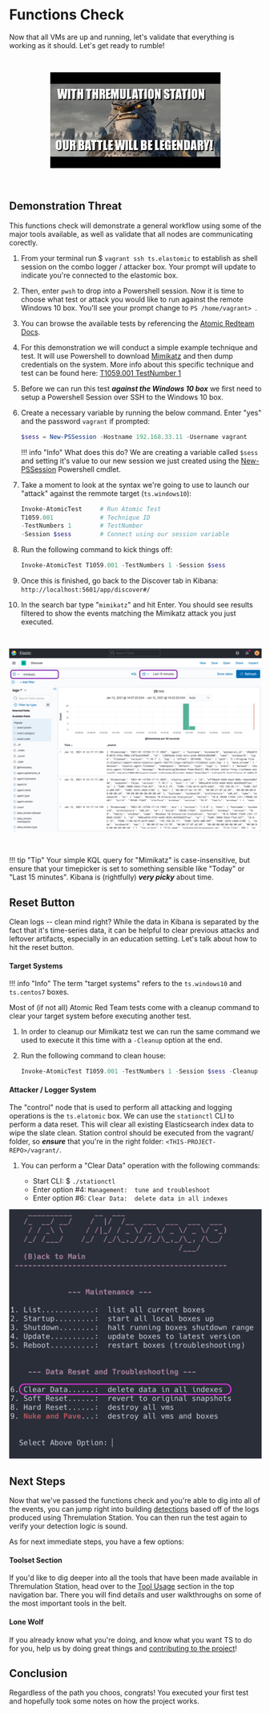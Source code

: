 # Functions Check

Now that all VMs are up and running, let's validate that everything is working as it should. Let's get ready to rumble!

<br>
<p align="center">
<img src="../../images/ts-legendary.gif">
</p>
<br>

## Demonstration Threat

This functions check will demonstrate a general workflow using some of the major tools available, as well as validate that all nodes are communicating corectly.

1. From your terminal run $ `vagrant ssh ts.elastomic` to establish as shell session on the combo logger / attacker box. Your prompt will update to indicate you're connected to the elastomic box.

1. Then, enter `pwsh` to drop into a Powershell session. Now it is time to choose what test or attack you would like to run against the remote Windows 10 box. You'll see your prompt change to `PS /home/vagrant> `.

1. You can browse the available tests by referencing the [Atomic Redteam Docs](https://github.com/redcanaryco/atomic-red-team/blob/master/atomics/Indexes/Indexes-Markdown/windows-index.md).

1. For this demonstration we will conduct a simple example technique and test. It will use Powershell to download [Mimikatz](https://github.com/gentilkiwi/mimikatz) and then dump credentials on the system. More info about this specific technique and test can be found here:  [T1059.001 TestNumber 1](https://attack.mitre.org/techniques/T1059/001/)

1. Before we can run this test ___against the Windows 10 box___ we first need to setup a Powershell Session over SSH to the Windows 10 box.

1. Create a necessary variable by running the below command. Enter "yes" and the password `vagrant` if prompted:

    ```powershell
    $sess = New-PSSession -Hostname 192.168.33.11 -Username vagrant
    ```

    !!! info "Info"
        What does this do? We are creating a variable called `$sess` and setting it's value to our new session we just created using the [New-PSSession](https://docs.microsoft.com/en-us/powershell/module/microsoft.powershell.core/new-pssession?view=powershell-7.1) Powershell cmdlet.

1. Take a moment to look at the syntax we're going to use to launch our "attack" against the remmote target (`ts.windows10`):

    ```powershell
    Invoke-AtomicTest     # Run Atomic Test
    T1059.001             # Technique ID
    -TestNumbers 1        # TestNumber
    -Session $sess        # Connect using our session variable
    ```

1. Run the following command to kick things off:

    ```powershell
    Invoke-AtomicTest T1059.001 -TestNumbers 1 -Session $sess
    ```

1. Once this is finished, go back to the Discover tab in Kibana: `http://localhost:5601/app/discover#/`

1. In the search bar type "`mimikatz`" and hit Enter. You should see results filtered to show the events matching the Mimikatz attack you just executed.

<br>
<p align="center">
<img src="../../images/gs-kibana.png">
</p>
<br>

!!! tip "Tip"
    Your simple KQL query for "Mimikatz" is case-insensitive, but ensure that your timepicker is set to something sensible like "Today" or "Last 15 minutes". Kibana is (rightfully) ***very picky*** about time. 


## Reset Button

Clean logs -- clean mind right? While the data in Kibana is separated by the fact that it's time-series data, it can be helpful to clear previous attacks and leftover artifacts, especially in an education setting. Let's talk about how to hit the reset button.

#### Target Systems

!!! info "Info"
    The term "target systems" refers to the `ts.windows10` and `ts.centos7` boxes.

Most of (if not all) Atomic Red Team tests come with a cleanup command to clear your target system before executing another test.

1. In order to cleanup our Mimikatz test we can run the same command we used to execute it this time with a `-Cleanup` option at the end.

1. Run the following command to clean house:

    ```powershell
    Invoke-AtomicTest T1059.001 -TestNumbers 1 -Session $sess -Cleanup
    ```

#### Attacker / Logger System

The "control" node that is used to perform all attacking and logging operations is the `ts.elatomic` box. We can use the `stationctl` CLI to perform a data reset. This will clear all existing Elasticsearch index data to wipe the slate clean. Station control should be executed from the vagrant/ folder, so ***ensure*** that you're in the right folder: `<THIS-PROJECT-REPO>/vagrant/`.

1. You can perform a "Clear Data" operation with the following commands:

    * Start CLI: $ `./stationctl`
    * Enter option #4: `Management:  tune and troubleshoot`
    * Enter option #6: `Clear Data:  delete data in all indexes`


![](../images/ts.cleardata.png)

## Next Steps

Now that we've passed the functions check and you're able to dig into all of the events, you can jump right into building [detections](https://github.com/elastic/detection-rules) based off of the logs produced using Thremulation Station. You can then run the test again to verify your detection logic is sound.

As for next immediate steps, you have a few options:


#### Toolset Section

If you'd like to dig deeper into all the tools that have been made available in Thremulation Station, head over to the [Tool Usage](https://docs.thremulation.io/tool-usage/) section in the top navigation bar. There you will find details and user walkthroughs on some of the most important tools in the belt.


<!-- #### Hunting Handbook

If you're ready to embark on a start-from-nothing guided journey on how to learn host-based threat hunting, check out the [Hunting Handbook](../handbook/what-is-threathunting.md). While it's primary focus is to ramp new analysts and learners, there are plenty of great information useful to everyone. -->


#### Lone Wolf

If you already know what you're doing, and know what you want TS to do for you, help us by doing great things and [contributing to the project](https://github.com/thremulation-station/thremulation-station/blob/devel/CONTRIBUTING.md)!


## Conclusion

Regardless of the path you choos, congrats! You executed your first test and hopefully took some notes on how the project works.



